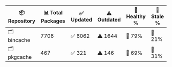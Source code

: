 | 📦 Repository | 📊 Total Packages | ✅ Updated | ⚠️ Outdated | 💚 Healthy % | 🔴 Stale % |
|---------------|-------------------|------------|-------------|-------------|------------|
| 🗂️ bincache | 7706 | ✅ 6062 | ⚠️ 1644 | 💚 79% | 🔴 21% |
| 🗂️ pkgcache | 467 | ✅ 321 | ⚠️ 146 | 💚 69% | 🔴 31% |
